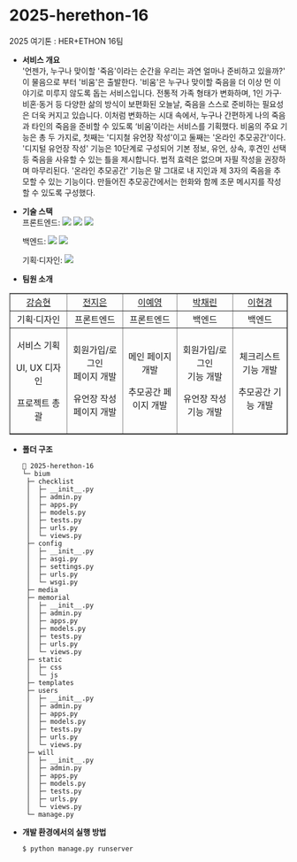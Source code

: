 # 2025-herethon-16
2025 여기톤 : HER+ETHON 16팀

 - **서비스 개요** <br/>
   '언젠가, 누구나 맞이할 '죽음'이라는 순간을 우리는 과연 얼마나 준비하고 있을까?' 이 물음으로 부터 '비움'은 출발한다. '비움'은 누구나 맞이할 죽음을 더 이상 먼 이야기로 미루지 않도록 돕는 서비스입니다. 전통적 가족 형태가 변화하며, 1인 가구·비혼·동거 등 다양한 삶의 방식이 보편화된 오늘날, 죽음을 스스로 준비하는 필요성은 더욱 커지고 있습니다.
   이처럼 변화하는 시대 속에서, 누구나 간편하게 나의 죽음과 타인의 죽음을 준비할 수 있도록 ‘비움’이라는 서비스를 기획했다.
   비움의 주요 기능은 총 두 가지로, 첫째는 '디지철 유언장 작성'이고 둘째는 '온라인 추모공간'이다. '디지털 유언장 작성' 기능은 10단계로 구성되어 기본 정보, 유언, 상속, 후견인 선택 등 죽음을 사유할 수 있는 틀을 제시합니다. 법적 효력은 없으며 자필 작성을 권장하며 마무리된다.
   '온라인 추모공간' 기능은 말 그대로 내 지인과 제 3자의 죽음을 추모할 수 있는 기능이다. 만들어진 추모공간에서는 헌화와 함께 조문 메시지를 작성할 수 있도록 구성했다.

 - **기술 스택** <br/>
   <span>프론트엔드: </span> 
   <img src="https://img.shields.io/badge/html-E34F26?style=for-the-badge&logo=html5&logoColor=white"> <img src="https://img.shields.io/badge/css-1572B6?style=for-the-badge&logo=css3&logoColor=white"> <img src="https://img.shields.io/badge/javascript-F7DF1E?style=for-the-badge&logo=javascript&logoColor=black">

   <span>백엔드: </span>
   <img src="https://img.shields.io/badge/python-3776AB?style=for-the-badge&logo=python&logoColor=white"> <img src="https://img.shields.io/badge/django-092E20?style=for-the-badge&logo=Django&logoColor=white">

   <span>기획·디자인: </span> <img src="https://img.shields.io/badge/figma-F24E1E?style=for-the-badge&logo=figma&logoColor=white">

 - **팀원 소개** 
  <table border="" cellspacing="0" cellpadding="0" width="100%">
    <tr width="100%">
      <td align="center" width="190px"><a href="https://github.com/seunghyeonKang">강승현</a></td>
      <td  align="center" width="190px"><a href="https://github.com/kniiiiko">전지은</a></td>
      <td align="center" width="190px"><a href="https://github.com/Y0ungo">이예영</a></td>
      <td align="center" width="190px"><a href="https://github.com/rrinny">박채린</a></td>
      <td  align="center" width="190px"><a href="https://github.com/hyeonky0w0">이현경</a></td>
    </tr>
    <tr width="100%">
      <td  align="center">기획·디자인</td>
      <td  align="center">프론트엔드</td>
      <td  align="center">프론트엔드</td>
      <td  align="center">백엔드</td>
      <td  align="center">백엔드</td>
    </tr>
    <tr width="100%">
      <td  align="center"><p>서비스 기획</p><p>UI, UX 디자인</p><p>프로젝트 총괄</p></td>
      <td  align="center"><p>회원가입/로그인 <br>페이지 개발</p><p>유언장 작성 페이지 개발</p></td>
      <td  align="center"><p>메인 페이지 개발</p><p>추모공간 페이지 개발</p></td>
      <td  align="center"><p>회원가입/로그인 <br>기능 개발</p><p>유언장 작성 기능 개발</p></td>
      <td  align="center"><p>체크리스트 기능 개발</p><p>추모공간 기능 개발</p></td>
    </tr>
  </table>

  - **폴더 구조**
    ```
    📂 2025-herethon-16
    └─ bium
     ├─ checklist
     │  ├─ __init__.py
     │  ├─ admin.py
     │  ├─ apps.py
     │  ├─ models.py
     │  ├─ tests.py
     │  ├─ urls.py
     │  └─ views.py
     ├─ config
     │  ├─ __init__.py
     │  ├─ asgi.py
     │  ├─ settings.py
     │  ├─ urls.py
     │  └─ wsgi.py
     ├─ media
     ├─ memorial
     │  ├─ __init__.py
     │  ├─ admin.py
     │  ├─ apps.py
     │  ├─ models.py
     │  ├─ tests.py
     │  ├─ urls.py
     │  └─ views.py
     ├─ static
     │  ├─ css
     │  └─ js
     ├─ templates
     ├─ users
     │  ├─ __init__.py
     │  ├─ admin.py
     │  ├─ apps.py
     │  ├─ models.py
     │  ├─ tests.py
     │  ├─ urls.py
     │  └─ views.py
     ├─ will
     │  ├─ __init__.py
     │  ├─ admin.py
     │  ├─ apps.py
     │  ├─ models.py
     │  ├─ tests.py
     │  ├─ urls.py
     │  └─ views.py
     └─ manage.py
    ```

- **개발 환경에서의 실행 방법**
    ```
    $ python manage.py runserver
    ```
